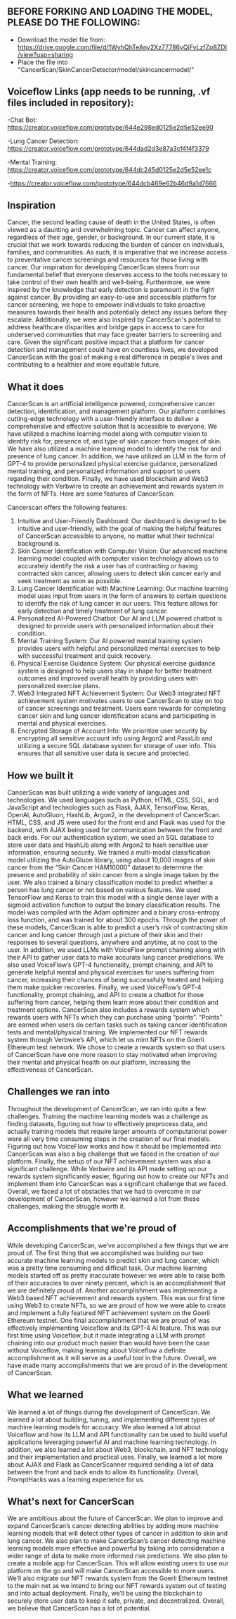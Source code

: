 ## BEFORE FORKING AND LOADING THE MODEL, PLEASE DO THE FOLLOWING:

- Download the model file from: https://drive.google.com/file/d/1WvhQhTeAny2Xz77786yQjFvLzfZp8ZDI/view?usp=sharing
- Place the file into "CancerScan/SkinCancerDetector/model/skincancermodel/"

## Voiceflow Links (app needs to be running, .vf files included in repository):

-Chat Bot: https://creator.voiceflow.com/prototype/644e298ed0125e2d5e52ee90

-Lung Cancer Detection: https://creator.voiceflow.com/prototype/644dad2d3e87a3cf4f4f3379

-Mental Training: https://creator.voiceflow.com/prototype/644dc245d0125e2d5e52ee1c

-https://creator.voiceflow.com/prototype/644dcb469e62b46d9a1d7666

## Inspiration

Cancer, the second leading cause of death in the United States, is often viewed as a daunting and overwhelming topic. Cancer can affect anyone, regardless of their age, gender, or background. In our current state, it is crucial that we work towards reducing the burden of cancer on individuals, families, and communities. As such, it is imperative that we increase access to preventative cancer screenings and resources for those living with cancer. Our inspiration for developing CancerScan stems from our fundamental belief that everyone deserves access to the tools necessary to take control of their own health and well-being. Furthermore, we were inspired by the knowledge that early detection is paramount in the fight against cancer. By providing an easy-to-use and accessible platform for cancer screening, we hope to empower individuals to take proactive measures towards their health and potentially detect any issues before they escalate. Additionally, we were also inspired by CancerScan's potential to address healthcare disparities and bridge gaps in access to care for underserved communities that may face greater barriers to screening and care. Given the significant positive impact that a platform for cancer detection and management could have on countless lives, we developed CancerScan with the goal of making a real difference in people's lives and contributing to a healthier and more equitable future.

## What it does
	
CancerScan is an artificial intelligence powered, comprehensive cancer detection, identification, and management platform. Our platform combines cutting-edge technology with a user-friendly interface to deliver a comprehensive and effective solution that is accessible to everyone. We have utilized a machine learning model along with computer vision to identify risk for, presence of, and type of skin cancer from images of skin. We have also utilized a machine learning model to identify the risk for and presence of lung cancer. In addition, we have utilized an LLM in the form of GPT-4 to provide personalized physical exercise guidance, personalized mental training, and personalized information and support to users regarding their condition. Finally, we have used blockchain and Web3 technology with Verbwire to create an achievement and rewards system in the form of NFTs. Here are some features of CancerScan:

Cancerscan offers the following features:

1. Intuitive and User-Friendly Dashboard: Our dashboard is designed to be intuitive and user-friendly, with the goal of making the helpful features of CancerScan accessible to anyone, no matter what their technical background is.
2. Skin Cancer Identification with Computer Vision: Our advanced machine learning model coupled with computer vision technology allows us to accurately identify the risk a user has of contracting or having contracted skin cancer, allowing users to detect skin cancer early and seek treatment as soon as possible.
3. Lung Cancer Identification with Machine Learning: Our machine learning model uses input from users in the form of answers to certain questions to identify the risk of lung cancer in our users. This feature allows for early detection and timely treatment of lung cancer.
4. Personalized AI-Powered Chatbot: Our AI and LLM powered chatbot is designed to provide users with personalized information about their condition.
5. Mental Training System: Our AI powered mental training system provides users with helpful and personalized mental exercises to help with successful treatment and quick recovery.
6. Physical Exercise Guidance System: Our physical exercise guidance system is designed to help users stay in shape for better treatment outcomes and improved overall health by providing users with personalized exercise plans.
7. Web3 Integrated NFT Achievement System: Our Web3 integrated NFT achievement system motivates users to use CancerScan to stay on top of cancer screenings and treatment. Users earn rewards for completing cancer skin and lung cancer identification scans and participating in mental and physical exercises.
8. Encrypted Storage of Account Info: We prioritize user security by encrypting all sensitive account info using Argon2 and PassLib and utilizing a secure SQL database system for storage of user info. This ensures that all sensitive user data is secure and protected.

## How we built it

CancerScan was built utilizing a wide variety of languages and technologies. We used languages such as Python, HTML, CSS, SQL, and JavaScript and technologies such as Flask, AJAX, TensorFlow, Keras, OpenAI, AutoGluon, HashLib, Argon2, in the development of CancerScan. HTML, CSS, and JS were used for the front end and Flask was used for the backend, with AJAX being used for communication between the front and back ends. For our authentication system, we used an SQL database to store user data and HashLib along with Argon2 to hash sensitive user information, ensuring security. We trained a multi-modal classification model utilizing the AutoGluon library, using about 10,000 images of skin cancer from the “Skin Cancer HAM10000” dataset to determine the presence and probability of skin cancer from a single image taken by the user. We also trained a binary classification model to predict whether a person has lung cancer or not based on various features. We used TensorFlow and Keras to train this model with a single dense layer with a sigmoid activation function to output the binary classification results. The model was compiled with the Adam optimizer and a binary cross-entropy loss function, and was trained for about 300 epochs. Through the power of these models, CancerScan is able to predict a user’s risk of contracting skin cancer and lung cancer through just a picture of their skin and their responses to several questions, anywhere and anytime, at no cost to the user. In addition, we used LLMs with VoiceFlow prompt chaining along with their API to gather user data to make accurate lung cancer predictions. We also used VoiceFlow’s GPT-4 functionality, prompt chaining, and API to generate helpful mental and physical exercises for users suffering from cancer, increasing their chances of being successfully treated and helping them make quicker recoveries. Finally, we used VoiceFlow’s GPT-4 functionality, prompt chaining, and API to create a chatbot for those suffering from cancer, helping them learn more about their condition and treatment options. CancerScan also includes a rewards system which rewards users with NFTs which they can purchase using “points”. “Points” are earned when users do certain tasks such as taking cancer identification tests and mental/physical training. We implemented our NFT rewards system through Verbwire’s API, which let us mint NFTs on the Goerli Ethereum test network. We chose to create a rewards system so that users of CancerScan have one more reason to stay motivated when improving their mental and physical health on our platform, increasing the effectiveness of CancerScan.

## Challenges we ran into

Throughout the development of CancerScan, we ran into quite a few challenges. Training the machine learning models was a challenge as finding datasets, figuring out how to effectively preprocess data, and actually training models that require larger amounts of computational power were all very time consuming steps in the creation of our final models. Figuring out how VoiceFlow works and how it should be implemented into CancerScan was also a big challenge that we faced in the creation of our platform. Finally, the setup of our NFT achievement system was also a significant challenge. While Verbwire and its API made setting up our rewards system significantly easier, figuring out how to create our NFTs and implement them into CancerScan was a significant challenge that we faced. Overall, we faced a lot of obstacles that we had to overcome in our development of CancerScan, however we learned a lot from these challenges, making the struggle worth it.

## Accomplishments that we're proud of

While developing CancerScan, we’ve accomplished a few things that we are proud of. The first thing that we accomplished was building our two accurate machine learning models to predict skin and lung cancer, which was a pretty time consuming and difficult task. Our machine learning models started off as pretty inaccurate however we were able to raise both of their accuracies to over ninety percent, which is an accomplishment that we are definitely proud of. Another accomplishment was implementing a Web3 based NFT achievement and rewards system. This was our first time using Web3 to create NFTs, so we are proud of how we were able to create and implement a fully featured NFT achievement system on the Goerli Ethereum testnet. One final accomplishment that we are proud of was effectively implementing Voiceflow and its GPT-4 AI feature. This was our first time using Voiceflow, but it made integrating a LLM with prompt chaining into our product much easier than would have been the case without Voiceflow, making learning about Voiceflow a definite accomplishment as it will serve as a useful tool in the future. Overall, we have made many accomplishments that we are proud of in the development of CancerScan.

## What we learned

We learned a lot of things during the development of CancerScan. We learned a lot about building, tuning, and implementing different types of machine learning models for accuracy. We also learned a lot about Voiceflow and how its LLM and API functionality can be used to build useful applications leveraging powerful AI and machine learning technology. In addition, we also learned a lot about Web3, blockchain, and NFT technology and their implementation and practical uses. Finally, we learned a lot more about AJAX and Flask as CancerScanner required sending a lot of data between the front and back ends to allow its functionality. Overall, PromptHacks was a learning experience for us.

## What's next for CancerScan

We are ambitious about the future of CancerScan. We plan to improve and expand CancerScan’s cancer detecting abilities by adding more machine learning models that will detect other types of cancer in addition to skin and lung cancer. We also plan to make CancerScan’s cancer detecting machine learning models more effective and powerful by taking into consideration a wider range of data to make more informed risk predictions. We also plan to create a mobile app for CancerScan. This will allow existing users to use our platform on the go and will make CancerScan accessible to more users. We’ll also migrate our NFT rewards system from the Goerli Ethereum testnet to the main net as we intend to bring our NFT rewards system out of testing and into actual deployment. Finally, we’ll be using the blockchain to securely store user data to keep it safe, private, and decentralized. Overall, we believe that CancerScan has a lot of potential. 
